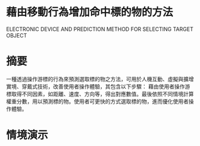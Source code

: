 # 藉由移動行為增加命中標的物的方法
ELECTRONIC DEVICE AND PREDICTION METHOD FOR SELECTING TARGET OBJECT

# 摘要
一種透過操作游標的行為來預測選取標的物之方法，可用於人機互動、虛擬與擴增實境、穿戴式技術，改善使用者操作體驗，其包含以下步驟：
藉由使用者操作游標取得不同因素，如距離、速度、方向等，得出對應數值。最後依照不同情境計算權重分數，用以預測標的物。使用者可更快的方式選取標的物，進而優化使用者操作體驗。

# 情境演示
